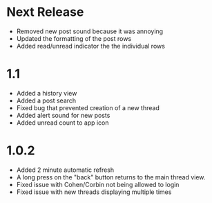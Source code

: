 Next Release
============
 * Removed new post sound because it was annoying
 * Updated the formatting of the post rows
 * Added read/unread indicator the the individual rows

1.1
===
 * Added a history view
 * Added a post search
 * Fixed bug that prevented creation of a new thread
 * Added alert sound for new posts
 * Added unread count to app icon

1.0.2
=====
 * Added 2 minute automatic refresh
 * A long press on the "back" button returns to the main thread view.
 * Fixed issue with Cohen/Corbin not being allowed to login
 * Fixed issue with new threads displaying multiple times